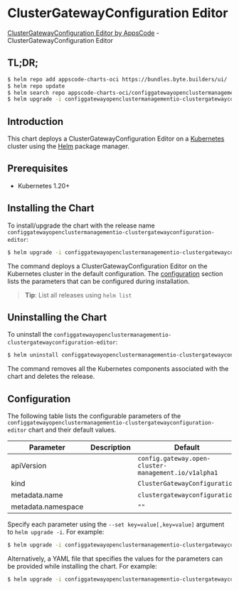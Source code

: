 # ClusterGatewayConfiguration Editor

[ClusterGatewayConfiguration Editor by AppsCode](https://appscode.com) - ClusterGatewayConfiguration Editor

## TL;DR;

```bash
$ helm repo add appscode-charts-oci https://bundles.byte.builders/ui/
$ helm repo update
$ helm search repo appscode-charts-oci/configgatewayopenclustermanagementio-clustergatewayconfiguration-editor --version=v0.7.0
$ helm upgrade -i configgatewayopenclustermanagementio-clustergatewayconfiguration-editor appscode-charts-oci/configgatewayopenclustermanagementio-clustergatewayconfiguration-editor -n default --create-namespace --version=v0.7.0
```

## Introduction

This chart deploys a ClusterGatewayConfiguration Editor on a [Kubernetes](http://kubernetes.io) cluster using the [Helm](https://helm.sh) package manager.

## Prerequisites

- Kubernetes 1.20+

## Installing the Chart

To install/upgrade the chart with the release name `configgatewayopenclustermanagementio-clustergatewayconfiguration-editor`:

```bash
$ helm upgrade -i configgatewayopenclustermanagementio-clustergatewayconfiguration-editor appscode-charts-oci/configgatewayopenclustermanagementio-clustergatewayconfiguration-editor -n default --create-namespace --version=v0.7.0
```

The command deploys a ClusterGatewayConfiguration Editor on the Kubernetes cluster in the default configuration. The [configuration](#configuration) section lists the parameters that can be configured during installation.

> **Tip**: List all releases using `helm list`

## Uninstalling the Chart

To uninstall the `configgatewayopenclustermanagementio-clustergatewayconfiguration-editor`:

```bash
$ helm uninstall configgatewayopenclustermanagementio-clustergatewayconfiguration-editor -n default
```

The command removes all the Kubernetes components associated with the chart and deletes the release.

## Configuration

The following table lists the configurable parameters of the `configgatewayopenclustermanagementio-clustergatewayconfiguration-editor` chart and their default values.

|     Parameter      | Description |                             Default                             |
|--------------------|-------------|-----------------------------------------------------------------|
| apiVersion         |             | <code>config.gateway.open-cluster-management.io/v1alpha1</code> |
| kind               |             | <code>ClusterGatewayConfiguration</code>                        |
| metadata.name      |             | <code>clustergatewayconfiguration</code>                        |
| metadata.namespace |             | <code>""</code>                                                 |


Specify each parameter using the `--set key=value[,key=value]` argument to `helm upgrade -i`. For example:

```bash
$ helm upgrade -i configgatewayopenclustermanagementio-clustergatewayconfiguration-editor appscode-charts-oci/configgatewayopenclustermanagementio-clustergatewayconfiguration-editor -n default --create-namespace --version=v0.7.0 --set apiVersion=config.gateway.open-cluster-management.io/v1alpha1
```

Alternatively, a YAML file that specifies the values for the parameters can be provided while
installing the chart. For example:

```bash
$ helm upgrade -i configgatewayopenclustermanagementio-clustergatewayconfiguration-editor appscode-charts-oci/configgatewayopenclustermanagementio-clustergatewayconfiguration-editor -n default --create-namespace --version=v0.7.0 --values values.yaml
```
